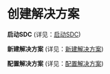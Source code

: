 # 创建解决方案

**启动SDC** (详见：[启动SDC](创建、计划、执行和查看第一个应用/创建解决方案/启动SDC.md))

**新建解决方案** (详见：[新建解决方案](创建、计划、执行和查看第一个应用/创建解决方案/新建解决方案.md))

**配置解决方案** (详见：[配置解决方案](创建、计划、执行和查看第一个应用/创建解决方案/配置新建解决方案.md))